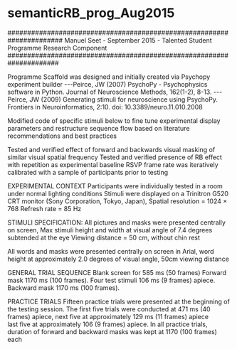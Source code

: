# semanticRB_prog_Aug2015

######################################################################
Manuel Seet - September 2015 - Talented Student Programme Research Component
#####################################################################

Programme Scaffold was designed and initially created via Psychopy experiment builder
---Peirce, JW (2007) PsychoPy - Psychophysics software in Python. Journal of Neuroscience Methods, 162(1-2), 8-13.
---Peirce, JW (2009) Generating stimuli for neuroscience using PsychoPy. Frontiers in Neuroinformatics, 2:10. doi: 10.3389/neuro.11.010.2008

Modified code of specific stimuli below to fine tune experimental display parameters 
and restructure sequence flow based on literature recommendations and best practices


Tested and verified effect of forward and backwards visual masking of similar visual spatial frequency 
Tested and verified presence of RB effect with repetition as experimental baseline
RSVP frame rate was iteratively calibrated with a sample of participants prior to testing


EXPERIMENTAL CONTEXT
Participants were individually tested in a room under normal lighting conditions
Stimuli were displayed on a Trinitron G520 CRT monitor (Sony Corporation, Tokyo, Japan), 
Spatial resolution = 1024 × 768
Refresh rate = 85 Hz

STIMULI SPECIFICATION:
All pictures and masks were presented centrally on screen, 
Max stimuli height and width at visual angle of 7.4 degrees subtended at the eye
Viewing distance = 50 cm, without chin rest

All words and masks were presented centrally on screen in Arial, 
word height at approximately 2.0 degrees of visual angle, 50cm viewing distance

GENERAL TRIAL SEQUENCE
Blank screen for 585 ms (50 frames) 
Forward mask 1170 ms (100 frames). 
Four test stimuli 106 ms (9 frames) apiece. 
Backward mask 1170 ms (100 frames). 

PRACTICE TRIALS
Fifteen practice trials were presented at the beginning of the testing session. 
The first five trials were conducted at 471 ms (40 frames) apiece, 
next five at approximately 129 ms (11 frames) apiece  
last five at approximately 106 (9 frames) apiece. 
In all practice trials, duration of forward and backward masks was kept at 1170 (100 frames) each

